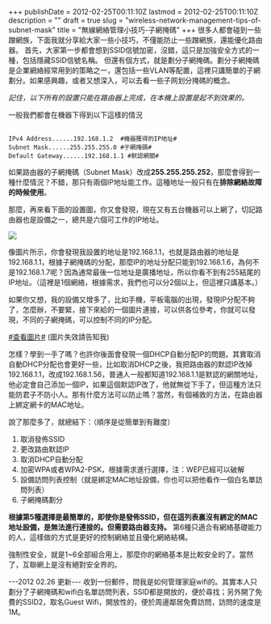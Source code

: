 +++
publishDate = 2012-02-25T00:11:10Z
lastmod = 2012-02-25T00:11:10Z
description = ""
draft = true
slug = "wireless-network-management-tips-of-subnet-mask"
title = "無線網絡管理小技巧-子網掩碼"
+++
很多人都會碰到一些蹭網族，下面我就分享給大家一些小技巧，不僅能防止一些蹭網族，還能優化路由器。
首先，大家第一步都會想到SSID信號加密，沒錯，這只是加強安全方式的一種，包括隱藏SSID信號名稱。
但還有個方式，就是劃分子網掩碼。劃分子網掩碼是企業網絡經常用到的策略之一，還包括一些VLAN等配置，這裡只講簡單的子網劃分。如果感興趣，或者又想深入，可以去看一些子网划分掩碼的概念。

*記住，以下所有的設置只能在路由器上完成，在本機上設置是起不到效果的。*

一般我們都會在機器下得到以下這樣的情況
<pre rel="Network"><code>
IPv4 Address......192.168.1.2  #機器獲得的IP地址#
Subnet Mask......255.255.255.0 #子網掩碼#
Default Gateway......192.168.1.1 #默認網關#
</code></pre>

如果路由器的子網掩碼（Subnet Mask）改成**255.255.255.252**，那麼會得到一種什麼情況？不錯，那只有兩個IP地址能工作。這種地址一般只有在**排除網絡故障的時候使用**。

那麼，再來看下面的設置圖，你又會發現，現在又有五台機器可以上網了，切記路由器也是設備之一，總共是六個可工作的IP地址。

<img src="/Capture2.PNG">

像圖片所示，你會發現我設置的地址是192.168.1.1，也就是路由器的地址是192.168.1.1，根據子網掩碼的分配，那麼IP的地址分配只能到192.168.1.6，為何不是192.168.1.7呢？因為通常最後一位地址是廣播地址，所以你看不到有255結尾的IP地址。（這裡是1個網絡，根據需求，我們也可以分2個以上，但這裡只講基本。）

如果你又想，我的設備又增多了，比如手機，平板電腦的出現，發現IP分配不夠了，怎麼辦，不要緊，接下來給的一個圖片連接，可以供各位參考，你就可以發現，不同的子網掩碼，可以控制不同的IP分配。

<a href="http://goo.gl/tHcyT" />#查看圖片#</a> (圖片失效請告知我)

怎樣？學到一手了嗎？也許你後面會發現一個DHCP自動分配IP的問題。其實取消自動DHCP分配也會更好一些，比如取消DHCP之後，我把路由器的默認IP改掉192.168.1.1，改成192.168.1.56，普通人一般都知道192.168.1.1是默認的網關地址，他必定會自己添加一個IP，如果這個默認IP改了，他就無從下手了，但這種方法只能防君子不防小人。那有什麼方法可以防止嗎？當然，有個補救的方法，在路由器上綁定網卡的MAC地址。

說了那麼多了，就總結下：（順序是從簡單到有難度）

1. 取消發佈SSID
2. 更改路由默認IP
3. 取消DHCP自動分配
4. 加密WPA或者WPA2-PSK，根據需求進行選擇，注：WEP已經可以破解
5. 設備訪問列表控制（就是綁定MAC地址設備，你也可以把他看作一個白名單訪問列表）
6. 子網掩碼劃分

**根據第5種選擇是最簡單的，即使你是發佈SSID，但在這列表裏沒有綁定的MAC地址設備，是無法進行連接的。但需要路由器支持。**
第6種只適合有網絡基礎能力的人，這樣做的方式是更好的控制網絡並且優化網絡結構。

強制性安全，就是1~6全部組合用上，那麼你的網絡基本是比較安全的了。當然了，互聯網上是沒有絕對安全界的。

---2012 02.26 更新---
收到一份郵件，問我是如何管理家庭wifi的。其實本人只劃分了子網掩碼和wifi白名單訪問列表，SSID都是開放的，便於尋找；另外開了免費的SSID2，取名Guest Wifi，開放性的，便於周邊鄰居免費訪問，訪問的速度是1M。